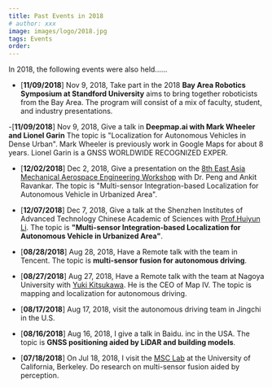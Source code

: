 ```yaml
---
title: Past Events in 2018
# author: xxx
image: images/logo/2018.jpg
tags: Events
order: 
---
```


<!-- Add breif description here.  -->
In 2018, the following events were also held......


<!-- Add Main body here -->
- [**11/09/2018**] Nov 9, 2018, Take part in the 2018 **Bay Area Robotics Symposium at Standford University** aims to bring together roboticists from the Bay Area. The program will consist of a mix of faculty, student, and industry presentations.

-[**11/09/2018**]  Nov 9, 2018, Give a talk in **Deepmap.ai with Mark Wheeler and Lionel Garin** The topic is "Localization for Autonomous Vehicles in Dense Urban".  Mark Wheeler is previously work in Google Maps for about 8 years.  Lionel Garin is a GNSS WORLDWIDE RECOGNIZED EXPER.

- [**12/02/2018**] Dec 2, 2018, Give a presentation on the [8th East Asia Mechanical Aerospace Engineering Workshop](https://research.polyu.edu.hk/en/activities/8th-east-asia-mechanical-and-aerospace-engineering-workshop) with Dr. Peng and Ankit Ravankar. The topic is "Multi-sensor Integration-based Localization for Autonomous Vehicle in Urbanized Area".  

- [**12/07/2018**] Dec 7, 2018, Give a talk at the Shenzhen Institutes of Advanced Technology Chinese Academic of Sciences with [Prof.Huiyun Li](http://english.siat.cas.cn/SI2017/IAIT2017/RC1/CAE/Researchers1/201707/t20170719_180000.html). The topic is **"Multi-sensor Integration-based Localization for Autonomous Vehicle in Urbanized Area"**.  

- [**08/28/2018**] Aug 28, 2018, Have a Remote talk with the team in Tencent. The topic is **multi-sensor fusion for autonomous driving**.

- [**08/27/2018**] Aug 27, 2018, Have a Remote talk with the team at Nagoya University with [Yuki Kitsukawa](https://www.researchgate.net/profile/Yuki-Kitsukawa). He is the CEO of Map IV. The topic is mapping and localization for autonomous driving.

- [**08/17/2018**] Aug 17, 2018, visit the autonomous driving team in Jingchi in the U.S.

- [**08/16/2018**] Aug 16, 2018, I give a talk in Baidu. inc in the USA. The topic is **GNSS positioning aided by LiDAR and building models**.

- [**07/18/2018**] On Jul 18, 2018, I visit the [MSC Lab](https://msc.berkeley.edu/) at the University of California, Berkeley. Do research on multi-sensor fusion aided by perception.


